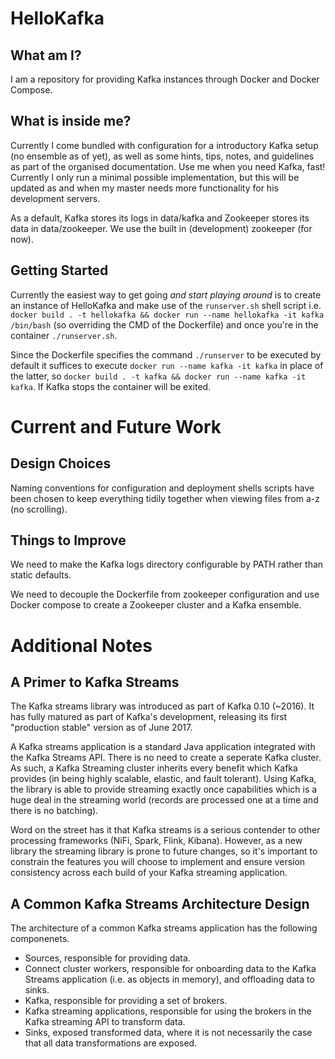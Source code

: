 # HelloKafka


What am I?
--- 

I am a repository for providing Kafka instances through Docker and Docker Compose.

What is inside me?
---

Currently I come bundled with configuration for a introductory Kafka setup (no ensemble as of yet), as well as some hints, tips, notes, and guidelines as part of the organised documentation. Use me when you need Kafka, fast! Currently I only run a minimal possible implementation, but this will be updated as and when my master needs more functionality for his development servers.

As a default, Kafka stores its logs in data/kafka and Zookeeper stores its data in data/zookeeper. We use the built in (development) zookeeper (for now).

Getting Started
---

Currently the easiest way to get going _and start playing around_ is to create an instance of HelloKafka and make use of the `runserver.sh` shell script i.e. `docker build . -t hellokafka && docker run --name hellokafka -it kafka /bin/bash` (so overriding the CMD of the Dockerfile) and once you're in the container `./runserver.sh`. 

Since the Dockerfile specifies the command `./runserver` to be executed by default it suffices to execute `docker run --name kafka -it kafka` in place of the latter, so `docker build . -t kafka && docker run --name kafka -it kafka`. If Kafka stops the container will be exited.

# Current and Future Work

Design Choices
---

Naming conventions for configuration and deployment shells scripts have been chosen to keep everything tidily together when viewing files from a-z (no scrolling).

Things to Improve
--- 

We need to make the Kafka logs directory configurable by PATH rather than static defaults.

We need to decouple the Dockerfile from zookeeper configuration and use Docker compose to create a Zookeeper cluster and a Kafka ensemble. 

# Additional Notes

A Primer to Kafka Streams 
---

The Kafka streams library was introduced as part of Kafka 0.10 (~2016). It has fully matured as part of Kafka's development, releasing its first "production stable" version as of June 2017.

A Kafka streams application is a standard Java application integrated with the Kafka Streams API. There is no need to create a seperate Kafka cluster. As such, a Kafka Streaming cluster inherits every benefit which Kafka provides (in being highly scalable, elastic, and fault tolerant). Using Kafka, the library is able to provide streaming exactly once capabilities which is a huge deal in the streaming world (records are processed one at a time and there is no batching). 

Word on the street has it that Kafka streams is a serious contender to other processing frameworks (NiFi, Spark, Flink, Kibana). However, as a new library the streaming library is prone to future changes, so it's important to constrain the features you will choose to implement and ensure version consistency across each build of your Kafka streaming application. 

A Common Kafka Streams Architecture Design
---

The architecture of a common Kafka streams application has the following componenets.

- Sources, responsible for providing data.
- Connect cluster workers, responsible for onboarding data to the Kafka Streams application (i.e. as objects in memory), and offloading data to sinks. 
- Kafka, responsible for providing a set of brokers.
- Kafka streaming applications, responsible for using the brokers in the Kafka streaming API to transform data. 
- Sinks, exposed transformed data, where it is not necessarily the case that all data transformations are exposed.